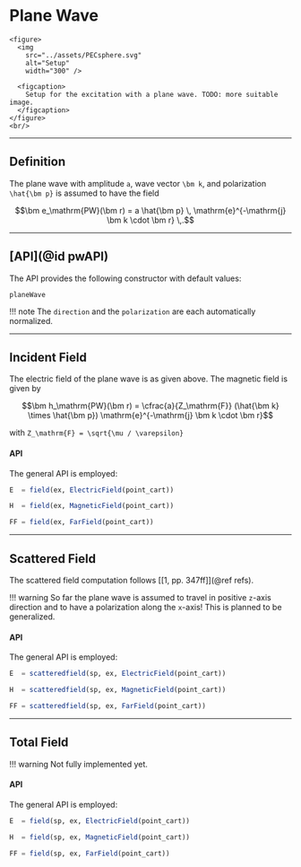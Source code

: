 
# Plane Wave

```@raw html
<figure>
  <img
    src="../assets/PECsphere.svg"
    alt="Setup"
    width="300" />

  <figcaption>
    Setup for the excitation with a plane wave. TODO: more suitable image.
  </figcaption>
</figure>
<br/>
```

---
## Definition

The plane wave with amplitude ``a``, wave vector ``\bm k``, and polarization ``\hat{\bm p}`` is assumed to have the field
```math
\bm e_\mathrm{PW}(\bm r) = a \hat{\bm p}  \, \mathrm{e}^{-\mathrm{j} \bm k \cdot \bm r}  \,.
```


---
## [API](@id pwAPI)

The API provides the following constructor with default values:
```@docs
planeWave
```

!!! note
    The `direction` and the `polarization` are each automatically normalized.

---
## Incident Field

The electric field of the plane wave is as given above. The magnetic field is given by
```math
\bm h_\mathrm{PW}(\bm r) = \cfrac{a}{Z_\mathrm{F}} (\hat{\bm k} \times \hat{\bm p})  \mathrm{e}^{-\mathrm{j} \bm k \cdot \bm r}
```
with ``Z_\mathrm{F} = \sqrt{\mu / \varepsilon}``

#### API

The general API is employed:
```julia
E  = field(ex, ElectricField(point_cart))

H  = field(ex, MagneticField(point_cart))

FF = field(ex, FarField(point_cart))
```

---
## Scattered Field

The scattered field computation follows [[1, pp. 347ff]](@ref refs). 

!!! warning
    So far the plane wave is assumed to travel in positive ``z``-axis direction and to have a polarization along the ``x``-axis! This is planned to be generalized.

#### API

The general API is employed:
```julia
E  = scatteredfield(sp, ex, ElectricField(point_cart))

H  = scatteredfield(sp, ex, MagneticField(point_cart))

FF = scatteredfield(sp, ex, FarField(point_cart))
```

---
## Total Field

!!! warning
    Not fully implemented yet.

#### API

The general API is employed:
```julia
E  = field(sp, ex, ElectricField(point_cart))

H  = field(sp, ex, MagneticField(point_cart))

FF = field(sp, ex, FarField(point_cart))
```